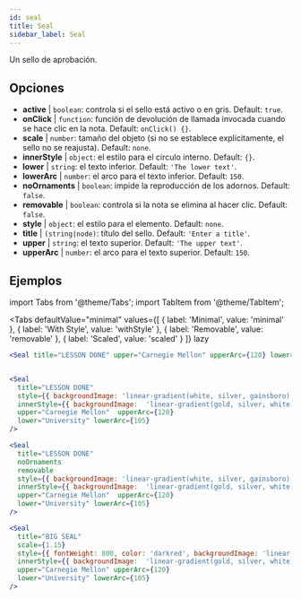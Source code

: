```yaml
---
id: seal 
title: Seal
sidebar_label: Seal
---
```


Un sello de aprobación.

## Opciones

* __active__ | `boolean`: controla si el sello está activo o en gris. Default: `true`.
* __onClick__ | `function`: función de devolución de llamada invocada cuando se hace clic en la nota. Default: `onClick() {}`.
* __scale__ | `number`: tamaño del objeto (si no se establece explícitamente, el sello no se reajusta). Default: `none`.
* __innerStyle__ | `object`: el estilo para el círculo interno. Default: `{}`.
* __lower__ | `string`: el texto inferior. Default: `'The lower text'`.
* __lowerArc__ | `number`: el arco para el texto inferior. Default: `150`.
* __noOrnaments__ | `boolean`: impide la reproducción de los adornos. Default: `false`.
* __removable__ | `boolean`: controla si la nota se elimina al hacer clic. Default: `false`.
* __style__ | `object`: el estilo para el elemento. Default: `none`.
* __title__ | `(string|node)`: título del sello. Default: `'Enter a title'`.
* __upper__ | `string`: el texto superior. Default: `'The upper text'`.
* __upperArc__ | `number`: el arco para el texto superior. Default: `150`.


## Ejemplos

import Tabs from '@theme/Tabs';
import TabItem from '@theme/TabItem';

<Tabs
    defaultValue="minimal"
    values={[
        { label: 'Minimal', value: 'minimal' },
        { label: 'With Style', value: 'withStyle' },
        { label: 'Removable', value: 'removable' },
        { label: 'Scaled', value: 'scaled' }
    ]}
    lazy
>

<TabItem value="minimal">

```jsx live
<Seal title="LESSON DONE" upper="Carnegie Mellon" upperArc={120} lower="University" lowerArc={105} />
```

</TabItem>


<TabItem value="withStyle">

```jsx live

<Seal 
  title="LESSON DONE" 
  style={{ backgroundImage: 'linear-gradient(white, silver, gainsboro)'}}
  innerStyle={{ backgroundImage:  'linear-gradient(gold, silver, white)' }}
  upper="Carnegie Mellon"  upperArc={120} 
  lower="University" lowerArc={105}
/>
```

</TabItem>

<TabItem value="removable">

```jsx live
<Seal 
  title="LESSON DONE" 
  noOrnaments
  removable
  style={{ backgroundImage: 'linear-gradient(white, silver, gainsboro)'}}
  innerStyle={{ backgroundImage:  'linear-gradient(gold, silver, white)' }}
  upper="Carnegie Mellon"  upperArc={120} 
  lower="University" lowerArc={105}
/>
```

</TabItem>

<TabItem value="scaled">

```jsx live
<Seal 
  title="BIG SEAL" 
  scale={1.15}
  style={{ fontWeight: 800, color: 'darkred', backgroundImage: 'linear-gradient(white, silver, gainsboro)'}}
  innerStyle={{ backgroundImage:  'linear-gradient(gold, silver, white)' }}
  upper="Carnegie Mellon" upperArc={120} 
  lower="University" lowerArc={105}
/>
```

</TabItem>

</Tabs>
